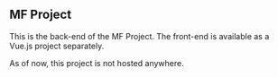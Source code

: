 ## MF Project
This is the back-end of the MF Project.
The front-end is available as a Vue.js project separately.

As of now, this project is not hosted anywhere.